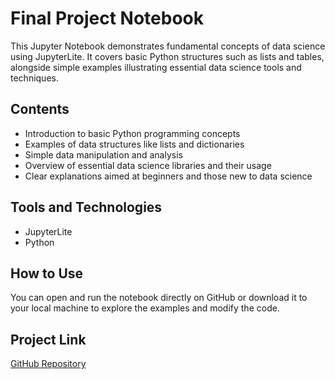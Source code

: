 # Final Project Notebook

This Jupyter Notebook demonstrates fundamental concepts of data science using JupyterLite. It covers basic Python structures such as lists and tables, alongside simple examples illustrating essential data science tools and techniques.

## Contents
- Introduction to basic Python programming concepts
- Examples of data structures like lists and dictionaries
- Simple data manipulation and analysis
- Overview of essential data science libraries and their usage
- Clear explanations aimed at beginners and those new to data science

## Tools and Technologies
- JupyterLite
- Python

## How to Use
You can open and run the notebook directly on GitHub or download it to your local machine to explore the examples and modify the code.

## Project Link
[GitHub Repository](https://github.com/layanhth/Final-Project-Notebook.git)

